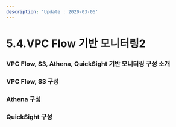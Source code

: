 ```yaml
---
description: 'Update : 2020-03-06'
---
```


# 5.4.VPC Flow 기반 모니터링2

### VPC Flow, S3, Athena, QuickSight 기반 모니터링 구성 소개

### VPC Flow, S3 구성

### Athena 구성

### QuickSight 구성



